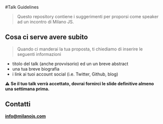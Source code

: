 #Talk Guidelines

> Questo repository contiene i suggerimenti per proporsi come speaker ad un incontro di Milano JS.

## Cosa ci serve avere subito
> Quando ci manderai la tua proposta, ti chiediamo di inserire le seguenti informazioni

* titolo del talk (anche provvisorio) ed un un breve abstract
* una tua breve biografia
* i link ai tuoi account social (i.e. Twitter, Github, blog)

:warning: **Se il tuo talk verrà accettato, dovrai fornirci le slide definitive almeno una settimana prima.**

## Contatti
**info@milanojs.com**
